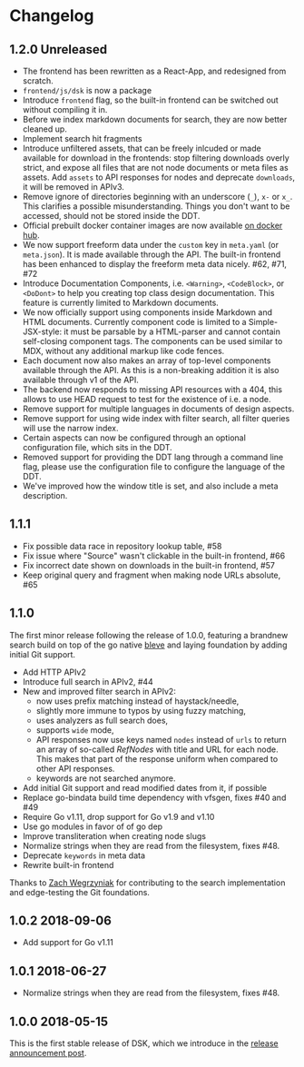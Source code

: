 # Changelog

## 1.2.0 Unreleased

- The frontend has been rewritten as a React-App, and redesigned
  from scratch.
- `frontend/js/dsk` is now a package
- Introduce `frontend` flag, so the built-in frontend can be switched out without
  compiling it in.
- Before we index markdown documents for search, they are now
  better cleaned up.
- Implement search hit fragments
- Introduce unfiltered assets, that can be freely inlcuded or made available for
  download in the frontends: stop filtering downloads overly strict, and expose
  all files that are not node documents or meta files as assets. Add `assets` to
  API responses for nodes and deprecate `downloads`, it will be removed in APIv3.
- Remove ignore of directories beginning with an underscore (`_`), `x-` or `x_`.
  This clarifies a possible misunderstanding. Things you don't want to be accessed, 
  should not be stored inside the DDT.
- Official prebuilt docker container images are now available
  [on docker hub](https://cloud.docker.com/u/atelierdisko/repository/registry-1.docker.io/atelierdisko/dsk).
- We now support freeform data under the `custom` key in `meta.yaml` (or `meta.json`). It 
  is made available through the API. The built-in frontend has been enhanced to display 
  the freeform meta data nicely. #62, #71, #72
- Introduce Documentation Components, i.e. `<Warning>`, `<CodeBlock>`, or `<DoDont>` to help you creating
  top class design documentation. This feature is currently limited to Markdown documents.
- We now officially support using components inside Markdown and HTML documents.
  Currently component code is limited to a Simple-JSX-style: it must be parsable
  by a HTML-parser and cannot contain self-closing component tags. The components
  can be used similar to MDX, without any additional markup like code fences.
- Each document now also makes an array of top-level components available
  through the API. As this is a non-breaking addition it is also
  available through v1 of the API.
- The backend now responds to missing API resources with a 404, this allows to use 
  HEAD request to test for the existence of i.e. a node.
- Remove support for multiple languages in documents of design aspects.
- Remove support for using wide index with filter search, all filter queries 
  will use the narrow index.
- Certain aspects can now be configured through an optional configuration file,
  which sits in the DDT.
- Removed support for providing the DDT lang through a command line flag,
  please use the configuration file to configure the language of the DDT.
- We've improved how the window title is set, and also include a meta description.

## 1.1.1

- Fix possible data race in repository lookup table, #58
- Fix issue where "Source" wasn't clickable in the built-in frontend, #66
- Fix incorrect date shown on downloads in the built-in frontend, #57
- Keep original query and fragment when making node URLs absolute, #65

## 1.1.0

The first minor release following the release of 1.0.0, featuring a 
brandnew search build on top of the go native 
[bleve](https://github.com/blevesearch/bleve) 
and laying foundation by adding initial Git support.

- Add HTTP APIv2
- Introduce full search in APIv2, #44
- New and improved filter search in APIv2: 
  - now uses prefix matching instead of haystack/needle,
  - slightly more immune to typos by using fuzzy matching,
  - uses analyzers as full search does,
  - supports `wide` mode, 
  - API responses now use keys named `nodes` instead of `urls` to return an
    array of so-called _RefNodes_ with title and URL for each node. This
    makes that part of the response uniform when compared to other API
    responses.
  - keywords are not searched anymore.
- Add initial Git support and read modified dates from it, if possible
- Replace go-bindata build time dependency with vfsgen, fixes #40 and #49
- Require Go v1.11, drop support for Go v1.9 and v1.10
- Use go modules in favor of of go dep
- Improve transliteration when creating node slugs
- Normalize strings when they are read from the filesystem, fixes #48.
- Deprecate `keywords` in meta data
- Rewrite built-in frontend

Thanks to [Zach Wegrzyniak](https://github.com/wegry/) for contributing to 
the search implementation and edge-testing the Git foundations.

## 1.0.2 2018-09-06

- Add support for Go v1.11

## 1.0.1 2018-06-27

- Normalize strings when they are read from the filesystem, fixes #48.

## 1.0.0 2018-05-15

This is the first stable release of DSK, which we introduce in the
[release announcement post](https://atelierdisko.de/journal/post-167-dsk).
